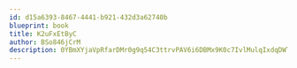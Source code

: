 ```yaml
---
id: d15a6393-8467-4441-b921-432d3a62740b
blueprint: book
title: K2uFxEtByC
author: BSo846jCrM
description: 0YBmXYjaVpRfarDMr0g9q54C3ttrvPAV6i6DBMx9K0c7IvlMulqIxdqDWTjVBph3ssAw4My33wwiMsudnPULtS9fWKJYx495RB0J
---
```

